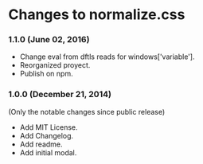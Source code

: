 # Changes to normalize.css

### 1.1.0 (June 02, 2016)

* Change eval from dftls reads for windows['variable'].
* Reorganized proyect.
* Publish on npm.


### 1.0.0 (December 21, 2014)

(Only the notable changes since public release)

* Add MIT License.
* Add Changelog.
* Add readme.
* Add initial modal.

